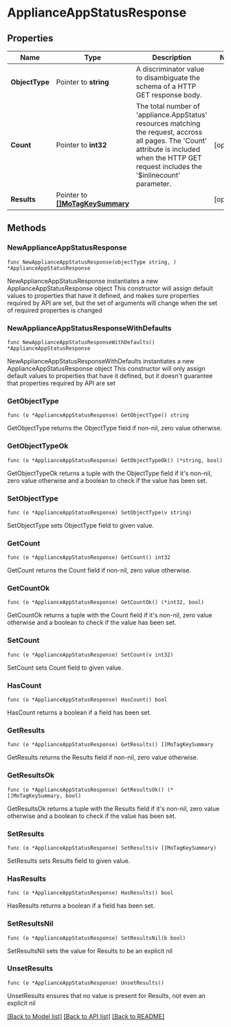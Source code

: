 # ApplianceAppStatusResponse

## Properties

Name | Type | Description | Notes
------------ | ------------- | ------------- | -------------
**ObjectType** | Pointer to **string** | A discriminator value to disambiguate the schema of a HTTP GET response body. | 
**Count** | Pointer to **int32** | The total number of &#39;appliance.AppStatus&#39; resources matching the request, accross all pages. The &#39;Count&#39; attribute is included when the HTTP GET request includes the &#39;$inlinecount&#39; parameter. | [optional] 
**Results** | Pointer to [**[]MoTagKeySummary**](MoTagKeySummary.md) |  | [optional] 

## Methods

### NewApplianceAppStatusResponse

`func NewApplianceAppStatusResponse(objectType string, ) *ApplianceAppStatusResponse`

NewApplianceAppStatusResponse instantiates a new ApplianceAppStatusResponse object
This constructor will assign default values to properties that have it defined,
and makes sure properties required by API are set, but the set of arguments
will change when the set of required properties is changed

### NewApplianceAppStatusResponseWithDefaults

`func NewApplianceAppStatusResponseWithDefaults() *ApplianceAppStatusResponse`

NewApplianceAppStatusResponseWithDefaults instantiates a new ApplianceAppStatusResponse object
This constructor will only assign default values to properties that have it defined,
but it doesn't guarantee that properties required by API are set

### GetObjectType

`func (o *ApplianceAppStatusResponse) GetObjectType() string`

GetObjectType returns the ObjectType field if non-nil, zero value otherwise.

### GetObjectTypeOk

`func (o *ApplianceAppStatusResponse) GetObjectTypeOk() (*string, bool)`

GetObjectTypeOk returns a tuple with the ObjectType field if it's non-nil, zero value otherwise
and a boolean to check if the value has been set.

### SetObjectType

`func (o *ApplianceAppStatusResponse) SetObjectType(v string)`

SetObjectType sets ObjectType field to given value.


### GetCount

`func (o *ApplianceAppStatusResponse) GetCount() int32`

GetCount returns the Count field if non-nil, zero value otherwise.

### GetCountOk

`func (o *ApplianceAppStatusResponse) GetCountOk() (*int32, bool)`

GetCountOk returns a tuple with the Count field if it's non-nil, zero value otherwise
and a boolean to check if the value has been set.

### SetCount

`func (o *ApplianceAppStatusResponse) SetCount(v int32)`

SetCount sets Count field to given value.

### HasCount

`func (o *ApplianceAppStatusResponse) HasCount() bool`

HasCount returns a boolean if a field has been set.

### GetResults

`func (o *ApplianceAppStatusResponse) GetResults() []MoTagKeySummary`

GetResults returns the Results field if non-nil, zero value otherwise.

### GetResultsOk

`func (o *ApplianceAppStatusResponse) GetResultsOk() (*[]MoTagKeySummary, bool)`

GetResultsOk returns a tuple with the Results field if it's non-nil, zero value otherwise
and a boolean to check if the value has been set.

### SetResults

`func (o *ApplianceAppStatusResponse) SetResults(v []MoTagKeySummary)`

SetResults sets Results field to given value.

### HasResults

`func (o *ApplianceAppStatusResponse) HasResults() bool`

HasResults returns a boolean if a field has been set.

### SetResultsNil

`func (o *ApplianceAppStatusResponse) SetResultsNil(b bool)`

 SetResultsNil sets the value for Results to be an explicit nil

### UnsetResults
`func (o *ApplianceAppStatusResponse) UnsetResults()`

UnsetResults ensures that no value is present for Results, not even an explicit nil

[[Back to Model list]](../README.md#documentation-for-models) [[Back to API list]](../README.md#documentation-for-api-endpoints) [[Back to README]](../README.md)


